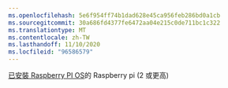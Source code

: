 ```yaml
---
ms.openlocfilehash: 5e6f954ff74b1dad628e45ca956feb286bd0a1cb
ms.sourcegitcommit: 30a686fd4377fe6472aa04e215c0de711bc1c322
ms.translationtype: MT
ms.contentlocale: zh-TW
ms.lasthandoff: 11/10/2020
ms.locfileid: "96586579"
---
```

 [已安裝 Raspberry PI OS](https://www.raspberrypi.org/documentation/installation/installing-images/README.md)的 Raspberry pi (2 或更高) <span class="docon docon-navigate-external x-hidden-focus"></span>
